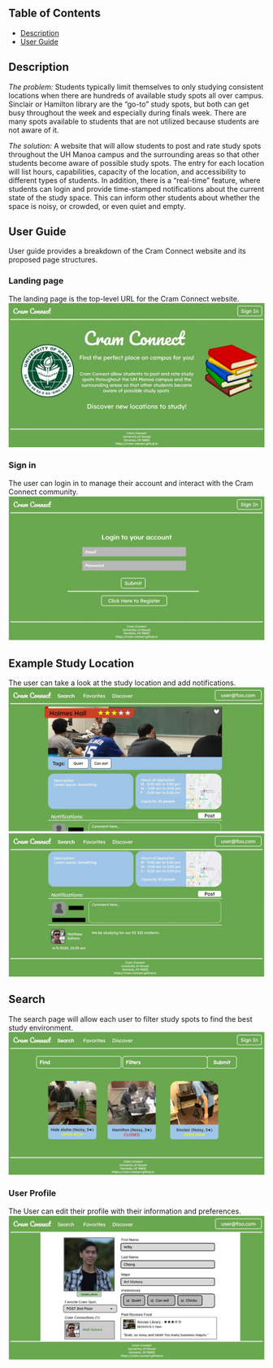 ## Table of Contents
* [Description](#description)
* [User Guide](#user-guide)

## Description
*The problem:* Students typically limit themselves to only studying consistent locations when there are hundreds of available study spots all over campus. Sinclair or Hamilton library are the “go-to” study spots, but both can get busy throughout the week and especially during finals week. There are many spots available to students that are not utilized because students are not aware of it.

*The solution:* A website that will allow students to post and rate study spots throughout the UH Manoa campus and the surrounding areas so that other students become aware of possible study spots. The entry for each location will list hours, capabilities, capacity of the location, and accessibility to different types of students. In addition, there is a “real-time” feature, where students can login and provide time-stamped notifications about the current state of the study space. This can inform other students about whether the space is noisy, or crowded, or even quiet and empty.

## User Guide
User guide provides a breakdown of the Cram Connect website and its proposed page structures.

### Landing page
The landing page is the top-level URL for the Cram Connect website.
![](images/mockup1-landing.jpg)

### Sign in
The user can login in to manage their account and interact with the Cram Connect community.
![](images/mockup1-signIn.jpg)

## Example Study Location
The user can take a look at the study location and add notifications.
![](images/mockup1-locationProfile1.jpg)
![](images/mockup1-locationProfile2.jpg)

## Search
The search page will allow each user to filter study spots to find the best study environment.
![](images/mockup1-find1.jpg)

### User Profile
The User can edit their profile with their information and preferences.
![](images/mockup1-userProfile.jpg)
